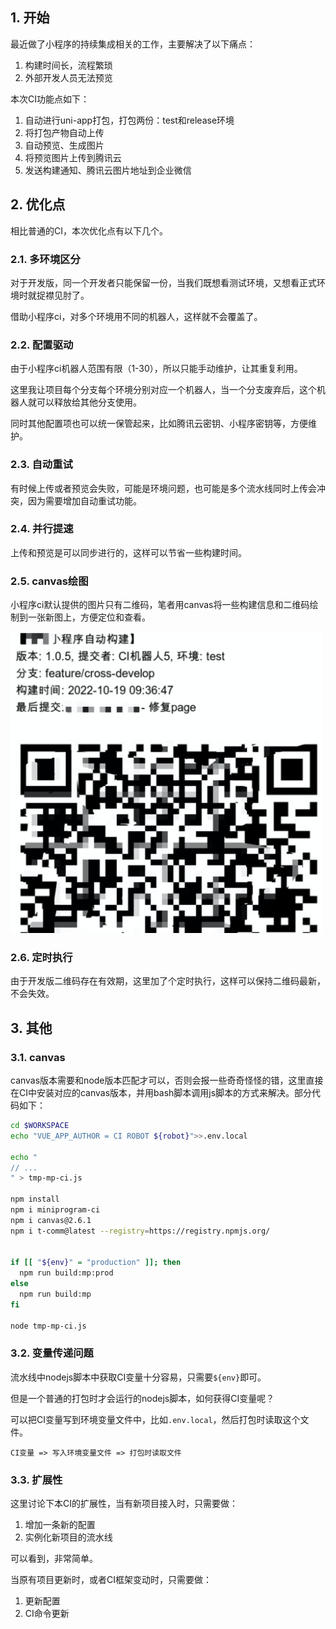 ## 1. 开始

最近做了小程序的持续集成相关的工作，主要解决了以下痛点：
1. 构建时间长，流程繁琐
2. 外部开发人员无法预览


本次CI功能点如下：
1. 自动进行uni-app打包，打包两份：test和release环境
2. 将打包产物自动上传
3. 自动预览、生成图片
4. 将预览图片上传到腾讯云
5. 发送构建通知、腾讯云图片地址到企业微信

## 2. 优化点

相比普通的CI，本次优化点有以下几个。

### 2.1. 多环境区分

对于开发版，同一个开发者只能保留一份，当我们既想看测试环境，又想看正式环境时就捉襟见肘了。

借助小程序ci，对多个环境用不同的机器人，这样就不会覆盖了。


### 2.2. 配置驱动

由于小程序ci机器人范围有限（1-30），所以只能手动维护，让其重复利用。

这里我让项目每个分支每个环境分别对应一个机器人，当一个分支废弃后，这个机器人就可以释放给其他分支使用。

同时其他配置项也可以统一保管起来，比如腾讯云密钥、小程序密钥等，方便维护。

### 2.3. 自动重试

有时候上传或者预览会失败，可能是环境问题，也可能是多个流水线同时上传会冲突，因为需要增加自动重试功能。

### 2.4. 并行提速

上传和预览是可以同步进行的，这样可以节省一些构建时间。

### 2.5. canvas绘图

小程序ci默认提供的图片只有二维码，笔者用canvas将一些构建信息和二维码绘制到一张新图上，方便定位和查看。

<img src="https://raw.githubusercontent.com/novlan1/pic/master/article/2022/10/esport-qrcode.png" width="500">

### 2.6. 定时执行

由于开发版二维码存在有效期，这里加了个定时执行，这样可以保持二维码最新，不会失效。


## 3. 其他

### 3.1. canvas

canvas版本需要和node版本匹配才可以，否则会报一些奇奇怪怪的错，这里直接在CI中安装对应的canvas版本，并用bash脚本调用js脚本的方式来解决。部分代码如下：

```bash
cd $WORKSPACE
echo "VUE_APP_AUTHOR = CI ROBOT ${robot}">>.env.local

echo "
// ...
" > tmp-mp-ci.js

npm install
npm i miniprogram-ci
npm i canvas@2.6.1
npm i t-comm@latest --registry=https://registry.npmjs.org/ 


if [[ "${env}" = "production" ]]; then
  npm run build:mp:prod
else 
  npm run build:mp
fi

node tmp-mp-ci.js
```


### 3.2. 变量传递问题

流水线中nodejs脚本中获取CI变量十分容易，只需要`${env}`即可。

但是一个普通的打包时才会运行的nodejs脚本，如何获得CI变量呢？

可以把CI变量写到环境变量文件中，比如`.env.local`，然后打包时读取这个文件。

```
CI变量 => 写入环境变量文件 => 打包时读取文件
```

### 3.3. 扩展性



这里讨论下本CI的扩展性，当有新项目接入时，只需要做：

1. 增加一条新的配置
2. 实例化新项目的流水线


可以看到，非常简单。

当原有项目更新时，或者CI框架变动时，只需要做：

1. 更新配置
2. CI命令更新

